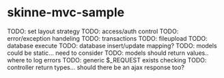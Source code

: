 skinne-mvc-sample
=================
TODO: set layout strategy
TODO: access/auth control
TODO: error/exception handeling
TODO: transactions
TODO: fileupload
TODO: database execute
TODO: database insert/update mapping?
TODO: models could be static... need to consider
TODO: models should return values.. where to log errors
TODO: generic $_REQUEST exists checking
TODO: controller return types... should there be an ajax response too?